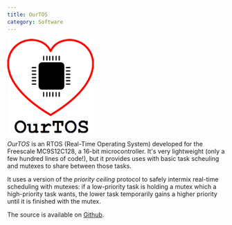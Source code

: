 ```yaml
---
title: OurTOS
category: Software
---
```


<img src="https://raw.githubusercontent.com/cbrem/ourtos/master/logo.png" width="200px" />

*OurTOS* is an RTOS (Real-Time Operating System) developed for the Freescale MC9S12C128, a 16-bit microcontroller. It's very lightweight (only a few hundred lines of code!), but it provides uses with basic task scheuling and mutexes to share between those tasks.

It uses a version of the *priority ceiling* protocol to safely intermix real-time scheduling with mutexes: if a low-priority task is holding a mutex which a high-priority task wants, the lower task temporarily gains a higher priority until it is finished with the mutex.

The source is available on [Github](https://github.com/cbrem/ourtos).
